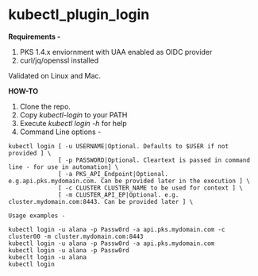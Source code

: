 # kubectl_plugin_login

**Requirements -**

1. PKS 1.4.x enviornment with UAA enabled as OIDC provider
2. curl/jq/openssl installed 

Validated on Linux and Mac.

**HOW-TO**

1. Clone the repo.
2. Copy *kubectl-login* to your PATH
3. Execute *kubectl login -h* for help
4. Command Line options - 
```
kubectl login [ -u USERNAME|Optional. Defaults to $USER if not provided ] \
              [ -p PASSWORD|Optional. Cleartext is passed in command line - for use in automation] \
              [ -a PKS_API_Endpoint|Optional. e.g.api.pks.mydomain.com. Can be provided later in the execution ] \
              [ -c CLUSTER CLUSTER_NAME to be used for context ] \
              [ -m CLUSTER_API_EP|Optional. e.g. cluster.mydomain.com:8443. Can be provided later ] \
              
Usage examples - 

kubectl login -u alana -p Passw0rd -a api.pks.mydomain.com -c cluster00 -m cluster.mydomain.com:8443
kubectl login -u alana -p Passw0rd -a api.pks.mydomain.com 
kubectl login -u alana -p Passw0rd 
kubeclt login -u alana
kubectl login


```
